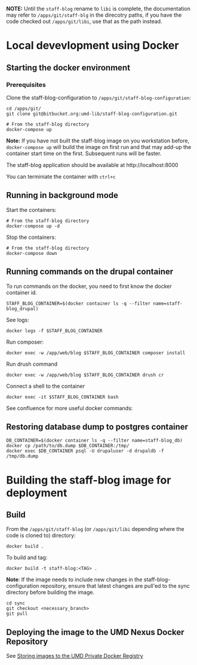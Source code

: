 **NOTE:** Until the `staff-blog` rename to `libi` is complete, the documentation may refer to `/apps/git/staff-blg` in the direcotry paths, if you have the code checked out `/apps/git/libi`, use that as the path instead. 

# Local devevlopment using Docker

## Starting the docker environment

### Prerequisites

Clone the staff-blog-configuration to `/apps/git/staff-blog-configuration`:

    cd /apps/git/
    git clone git@bitbucket.org:umd-lib/staff-blog-configuration.git

```
# From the staff-blog directory
docker-compose up
```

**Note:** If you have not built the staff-blog image on you workstation before, `docker-compose up` will build the image on first run and that may add-up the container start time on the first. Subsequent runs will be faster.

The staff-blog application should be available at http://localhost:8000

You can terminiate the container with `ctrl+c`

## Running in background mode
Start the containers:
```
# From the staff-blog directory
docker-compose up -d
```

Stop the containers:
```
# From the staff-blog directory
docker-compose down
```


## Running commands on the drupal container

To run commands on the docker, you need to first know the docker container id.

```
STAFF_BLOG_CONTAINER=$(docker container ls -q --filter name=staff-blog_drupal)
```

See logs:
```
docker logs -f $STAFF_BLOG_CONTAINER
```

Run composer:
```
docker exec -w /app/web/blog $STAFF_BLOG_CONTAINER composer install
```

Run drush command
```
docker exec -w /app/web/blog $STAFF_BLOG_CONTAINER drush cr
```

Connect a shell to the container
```
docker exec -it $STAFF_BLOG_CONTAINER bash
```

See confluence for more useful docker commands:



## Restoring database dump to postgres container

```
DB_CONTAINER=$(docker container ls -q --filter name=staff-blog_db)
docker cp /path/to/db.dump $DB_CONTAINER:/tmp/
docker exec $DB_CONTAINER psql -U drupaluser -d drupaldb -f /tmp/db.dump
```

# Building the staff-blog image for deployment


## Build

From the `/apps/git/staff-blog` (or `/apps/git/libi` depending where the code is cloned to) directory:

    docker build .

To build and tag:

    docker build -t staff-blog:<TAG> .

**Note**: If the image needs to include new changes in the staff-blog-configuration repository, ensure that latest changes are pull'ed to the sync directory before building the image.

    cd sync
    git checkout <necessary_branch>
    git pull

## Deploying the image to the UMD Nexus Docker Repository

See [Storing images to the UMD Private Docker Registry](https://confluence.umd.edu/display/LIB/Storing+images+to+the+UMD+Private+Docker+Registry)